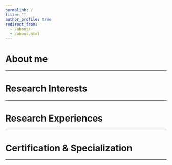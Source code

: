 ```yaml
---
permalink: /
title: ""
author_profile: true
redirect_from: 
  - /about/
  - /about.html
---
```


About me
======
---

Research Interests
======
---

Research Experiences
======
---

Certification & Specialization
======
---
